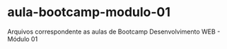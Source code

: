 # aula-bootcamp-modulo-01
Arquivos correspondente as aulas de Bootcamp Desenvolvimento WEB - Módulo 01 
